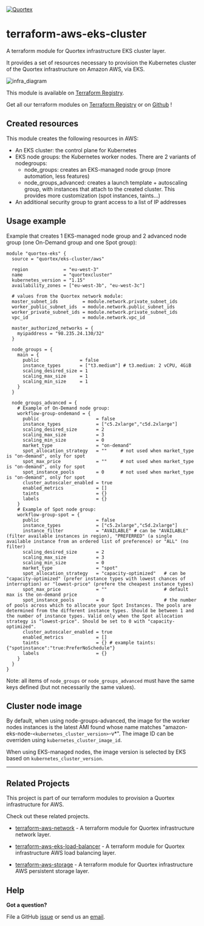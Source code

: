 
[![Quortex][logo]](https://quortex.io)

# terraform-aws-eks-cluster

A terraform module for Quortex infrastructure EKS cluster layer.

It provides a set of resources necessary to provision the Kubernetes cluster of the Quortex infrastructure on Amazon AWS, via EKS.

![infra_diagram]

This module is available on [Terraform Registry][registry_tf_aws-eks_cluster].

Get all our terraform modules on [Terraform Registry][registry_tf_modules] or on [Github][github_tf_modules] !

## Created resources

This module creates the following resources in AWS:

- An EKS cluster: the control plane for Kubernetes
- EKS node groups: the Kubernetes worker nodes. There are 2 variants of nodegroups:
  - node_groups: creates an EKS-managed node group (more automation, less features)
  - node_groups_advanced: creates a launch template + autoscaling group, with instances that attach to the created cluster. This provides more customization (spot instances, taints...)
- An additional security group to grant access to a list of IP addresses

## Usage example

Example that creates 1 EKS-managed node group and 2 advanced node group (one On-Demand group and one Spot group):

```hcl
module "quortex-eks" {
  source = "quortex/eks-cluster/aws"
  
  region             = "eu-west-3"
  name               = "quortexcluster"
  kubernetes_version = "1.15"
  availability_zones = ["eu-west-3b", "eu-west-3c"]

  # values from the Quortex network module:
  master_subnet_ids         = module.network.private_subnet_ids
  worker_public_subnet_ids  = module.network.public_subnet_ids
  worker_private_subnet_ids = module.network.private_subnet_ids
  vpc_id                    = module.network.vpc_id
  
  master_authorized_networks = {
    myipaddress = "98.235.24.130/32"
  }

  node_groups = {
    main = {
      public               = false
      instance_types       = ["t3.medium"] # t3.medium: 2 vCPU, 4GiB
      scaling_desired_size = 1
      scaling_max_size     = 1
      scaling_min_size     = 1
    }
  }

  node_groups_advanced = {
    # Example of On-Demand node group:
    workflow-group-ondemand = {
      public                     = false
      instance_types             = ["c5.2xlarge","c5d.2xlarge"]
      scaling_desired_size       = 2
      scaling_max_size           = 3
      scaling_min_size           = 0
      market_type                = "on-demand"
      spot_allocation_strategy   = ""     # not used when market_type is "on-demand", only for spot
      spot_max_price             = ""     # not used when market_type is "on-demand", only for spot
      spot_instance_pools        = 0      # not used when market_type is "on-demand", only for spot
      cluster_autoscaler_enabled = true
      enabled_metrics            = []
      taints                     = {}
      labels                     = {} 
    }
    # Example of Spot node group:
    workflow-group-spot = {
      public                     = false
      instance_types             = ["c5.2xlarge","c5d.2xlarge"]
      instance_filter            = "AVAILABLE" # can be "AVAILABLE" (filter available instances in region), "PREFERRED" (a single available instance from an ordered list of preference) or "ALL" (no filter)
      scaling_desired_size       = 2
      scaling_max_size           = 3
      scaling_min_size           = 0
      market_type                = "spot"
      spot_allocation_strategy   = "capacity-optimized"   # can be "capacity-optimized" (prefer instance types with lowest chances of interruption) or "lowest-price" (prefere the cheapest instance types)
      spot_max_price             = ""                     # default max is the on-demand price
      spot_instance_pools        = 0                      # the number of pools across which to allocate your Spot Instances. The pools are determined from the different instance types. Should be between 1 and the number of instance types. Valid only when the Spot allocation strategy is "lowest-price". Should be set to 0 with "capacity-optimized".
      cluster_autoscaler_enabled = true
      enabled_metrics            = []
      taints                     = {} # example taints:  {"spotinstance":"true:PreferNoSchedule"}
      labels                     = {} 
    }
  }
}
```

Note: all items of `node_groups` or `node_groups_advanced` must have the same keys defined (but not necessarily the same values).

## Cluster node image

By default, when using node-groups-advanced, the image for the worker nodes instances is the latest AMI found whose name matches \"amazon-eks-node-`<kubernetes_cluster_version>`-v*\". The image ID can be overriden using `kubernetes_cluster_image_id`.

When using EKS-managed nodes, the image version is selected by EKS based on `kubernetes_cluster_version`.

---

## Related Projects

This project is part of our terraform modules to provision a Quortex infrastructure for AWS.

Check out these related projects.

- [terraform-aws-network][registry_tf_aws-eks_network] - A terraform module for Quortex infrastructure network layer.

- [terraform-aws-eks-load-balancer][registry_tf_aws-eks_load_balancer] - A terraform module for Quortex infrastructure AWS load balancing layer.

- [terraform-aws-storage][registry_tf_aws-eks_storage] - A terraform module for Quortex infrastructure AWS persistent storage layer.

## Help

**Got a question?**

File a GitHub [issue](https://github.com/quortex/terraform-aws-eks-cluster/issues) or send us an [email][email].


  [logo]: https://storage.googleapis.com/quortex-assets/logo.webp
  [infra_diagram]: https://storage.googleapis.com/quortex-assets/infra_aws_002.jpg

  [email]: mailto:info@quortex.io

  [registry_tf_modules]: https://registry.terraform.io/modules/quortex
  [registry_tf_aws-eks_cluster]: https://registry.terraform.io/modules/quortex/eks-cluster/aws
  [registry_tf_aws-eks_network]: https://registry.terraform.io/modules/quortex/network/aws
  [registry_tf_aws-eks_load_balancer]: https://registry.terraform.io/modules/quortex/load-balancer/aws
  [registry_tf_aws-eks_storage]: https://registry.terraform.io/modules/quortex/storage/aws
  [github_tf_modules]: https://github.com/quortex?q=terraform-

